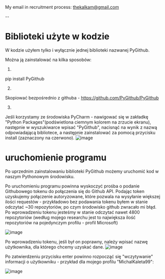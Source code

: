 My email in recruitment process: thekalkam@gmail.com

--

# Biblioteki użyte w kodzie

W kodzie użyłem tylko i wyłącznie jednej biblioteki nazwanej PyGithub.

Można ją zainstalować na kilka sposobów:

1)

pip install PyGithub

2)
Skopiować bezpośrednio z githuba - https://github.com/PyGithub/PyGithub

3)
Jeśli korzystamy ze środowiska PyCharm - nawigować się w zakładkę "Python Packages"(podświetlona ciemnym kolorem na zrzucie ekranu), następnie w wyszukiwarce wpisać "PyGithub", nacisnąć na wynik z nazwą odpowiadającą bibliotece, a następnie zainstalować za pomocą przycisku install (zaznaczony na czerwono).
![image](https://user-images.githubusercontent.com/102754595/165184043-6bacb29a-270e-422b-8aa7-1c92c518c58a.png)


# uruchomienie programu

Po uprzednim zainstalowaniu biblioteki PyGithub możemy uruchomić kod w naszym Pythonowym środowisku.

Po uruchomieniu programu powinna wyskoczyć prośba o podanie Githubowego tokenu do połączenia się do Github API. Podając token uzyskujemy połączenie autoryzowane, które pozwala na wysyłanie większej ilości requestów - przykładowo bez podawania tokenu byłem w stanie odczytać ~30 repozytoriów, po czym środowisko github zwracało mi błąd. Po wprowadzeniu tokenu jesteśmy w stanie odczytać nawet 4800 repozytoriów (według mojego researchu jest to największa ilość repozytoriów na pojedynczym profilu - profil Microsoft)

![image](https://user-images.githubusercontent.com/102754595/165182702-7a9be9cb-888a-44d4-bb57-796c91efd26d.png)


Po wprowadzeniu tokenu, jeśli był on poprawny, należy wpisać nazwę użytkownika, dla którego chcemy uzyskać dane.
![image](https://user-images.githubusercontent.com/102754595/165183463-e49eaf16-3cad-4691-a793-9371890142db.png)

Po zatwierdzeniu przycisku enter powinno rozpocząć się "wczytywanie" informacji o użytkowniku - przykład dla mojego profilu "MichalKaleta99":

![image](https://user-images.githubusercontent.com/102754595/165183667-06a85a8d-963c-4608-b39f-d27e3d120762.png)


